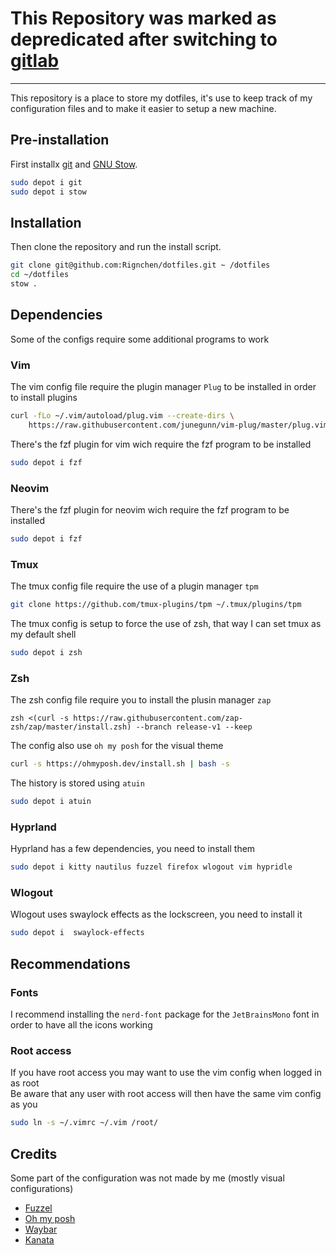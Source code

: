 # This Repository was marked as depredicated after switching to [gitlab](https://gitlab.com/Rignchen/dotfile)
---
This repository is a place to store my dotfiles, it's use to keep track of my configuration files and to make it easier to setup a new machine.

## Pre-installation
First installx [git](https://git-scm.com/) and [GNU Stow](https://www.gnu.org/software/stow/).
```bash
sudo depot i git
sudo depot i stow
```

## Installation
Then clone the repository and run the install script.
```bash
git clone git@github.com:Rignchen/dotfiles.git ~ /dotfiles
cd ~/dotfiles
stow .
```

## Dependencies
Some of the configs require some additional programs to work
### Vim
The vim config file require the plugin manager ``Plug`` to be installed in order to install plugins
```bash
curl -fLo ~/.vim/autoload/plug.vim --create-dirs \
	https://raw.githubusercontent.com/junegunn/vim-plug/master/plug.vim
```
There's the fzf plugin for vim wich require the fzf program to be installed
```bash
sudo depot i fzf
```
### Neovim
There's the fzf plugin for neovim wich require the fzf program to be installed
```bash
sudo depot i fzf
```
### Tmux
The tmux config file require the use of a plugin manager ``tpm``
```bash
git clone https://github.com/tmux-plugins/tpm ~/.tmux/plugins/tpm
```
The tmux config is setup to force the use of zsh, that way I can set tmux as my default shell
```bash
sudo depot i zsh
```
### Zsh
The zsh config file require you to install the plusin manager ``zap``
```
zsh <(curl -s https://raw.githubusercontent.com/zap-zsh/zap/master/install.zsh) --branch release-v1 --keep
```
The config also use `oh my posh` for the visual theme
```bash
curl -s https://ohmyposh.dev/install.sh | bash -s
```
The history is stored using `atuin`
```bash
sudo depot i atuin
```
### Hyprland
Hyprland has a few dependencies, you need to install them
```bash
sudo depot i kitty nautilus fuzzel firefox wlogout vim hypridle
```
### Wlogout
Wlogout uses  swaylock effects as the lockscreen, you need to install it
```bash
sudo depot i  swaylock-effects
```

## Recommendations
### Fonts
I recommend installing the `nerd-font` package for the `JetBrainsMono` font in order to have all the icons working
### Root access
If you have root access you may want to use the vim config when logged in as root\
Be aware that any user with root access will then have the same vim config as you
```bash
sudo ln -s ~/.vimrc ~/.vim /root/
```

## Credits
Some part of the configuration was not made by me (mostly visual configurations)

- [Fuzzel](https://github.com/catppuccin/fuzzel "The fuzzel theme comes from catppuccin's repository")
- [Oh my posh](https://github.com/JanDeDobbeleer/oh-my-posh/blob/main/themes/mojada.omp.json "The oh-my-posh theme was based on the mojada theme")
- [Waybar](https://github.com/sameemul-haque/dotfiles "The waybar configuration was based on sameemul-haque's one")
- [Kanata](https://github.com/https://github.com/dreamsofcode-io/home-row-mods "The kanata theme is the same as dream of code's one except addapted for non us keyboards")

